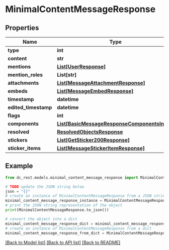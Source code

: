 # MinimalContentMessageResponse


## Properties

Name | Type | Description | Notes
------------ | ------------- | ------------- | -------------
**type** | **int** |  | 
**content** | **str** |  | 
**mentions** | [**List[UserResponse]**](UserResponse.md) |  | 
**mention_roles** | **List[str]** |  | 
**attachments** | [**List[MessageAttachmentResponse]**](MessageAttachmentResponse.md) |  | 
**embeds** | [**List[MessageEmbedResponse]**](MessageEmbedResponse.md) |  | 
**timestamp** | **datetime** |  | 
**edited_timestamp** | **datetime** |  | [optional] 
**flags** | **int** |  | 
**components** | [**List[BasicMessageResponseComponentsInner]**](BasicMessageResponseComponentsInner.md) |  | 
**resolved** | [**ResolvedObjectsResponse**](ResolvedObjectsResponse.md) |  | [optional] 
**stickers** | [**List[GetSticker200Response]**](GetSticker200Response.md) |  | [optional] 
**sticker_items** | [**List[MessageStickerItemResponse]**](MessageStickerItemResponse.md) |  | [optional] 

## Example

```python
from dc_rest.models.minimal_content_message_response import MinimalContentMessageResponse

# TODO update the JSON string below
json = "{}"
# create an instance of MinimalContentMessageResponse from a JSON string
minimal_content_message_response_instance = MinimalContentMessageResponse.from_json(json)
# print the JSON string representation of the object
print(MinimalContentMessageResponse.to_json())

# convert the object into a dict
minimal_content_message_response_dict = minimal_content_message_response_instance.to_dict()
# create an instance of MinimalContentMessageResponse from a dict
minimal_content_message_response_from_dict = MinimalContentMessageResponse.from_dict(minimal_content_message_response_dict)
```
[[Back to Model list]](../README.md#documentation-for-models) [[Back to API list]](../README.md#documentation-for-api-endpoints) [[Back to README]](../README.md)


